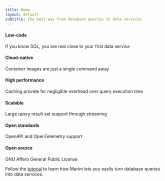 ```yaml
---
title: Home
layout: default
subtitle: The best way from database queries to data services
---
```


<div class="row mt-5">
    <div class="col-sm-4">
        <h4 class="orange">Low-code</h4>
        <p>If you know SQL, you are real close to your first data service</p>
    </div>
    <div class="col-sm-4">
        <h4 class="orange">Cloud-native</h4>
        <p>Container images are just a single command away</p>
    </div>
    <div class="col-sm-4">
        <h4 class="orange">High performance</h4>
        <p>Caching provide for negligible overhead over query execution time</p>
    </div>
</div>

<div class="row">
    <div class="col-sm-4">
        <h4 class="orange">Scalable</h4>
        <p>Large query result set support through streaming</p>
    </div>
    <div class="col-sm-4">
        <h4 class="orange">Open standards</h4>
        <p>OpenAPI and OpenTelemetry support</p>
    </div>
    <div class="col-sm-4">
        <h4 class="orange">Open source</h4>
        <p>GNU Affero General Public License</p>
    </div>
</div>

<div class="row mt-5">
    <div class="col text-center">
        Follow the <a href="/tutorial.html">tutorial</a> to learn how Marim lets you easily turn database queries into data services.
    </div>
</div>